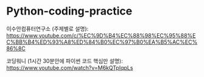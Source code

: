 # Python-coding-practice

이수안컴퓨터연구소 (주제별로 설명):
https://www.youtube.com/c/%EC%9D%B4%EC%88%98%EC%95%88%EC%BB%B4%ED%93%A8%ED%84%B0%EC%97%B0%EA%B5%AC%EC%86%8C

코딩워니 (1시간 30분안에 파이썬 코드 핵심만 설명): 
https://www.youtube.com/watch?v=M6kQTpIqpLs
